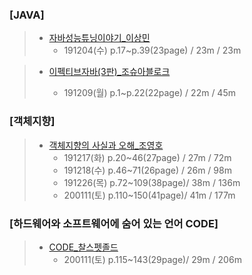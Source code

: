 ### [JAVA]

> - [자바성능튜닝이야기\_이상민](https://github.com/DevLimK1/TIL/blob/master/%EB%8F%85%EC%84%9C%EB%A7%88%EB%9D%BC%ED%86%A4/%EC%9E%90%EB%B0%94%EC%84%B1%EB%8A%A5%ED%8A%9C%EB%8B%9D%EC%9D%B4%EC%95%BC%EA%B8%B0_%EC%9D%B4%EC%83%81%EB%AF%BC.md)
>   - 191204(수) p.17~p.39(23page) / 23m / 23m

> - [이펙티브자바(3판)\_조슈아블로크](https://github.com/DevLimK1/TIL/blob/master/%EB%8F%85%EC%84%9C%EB%A7%88%EB%9D%BC%ED%86%A4/%EC%9D%B4%ED%8E%99%ED%8B%B0%EB%B8%8C%EC%9E%90%EB%B0%943-E.md)
>
>   - 191209(월) p.1~p.22(22page) / 22m / 45m

### [객체지향]

> - [객체지향의 사실과 오해\_조영호](https://github.com/DevLimK1/TIL/blob/master/%EB%8F%85%EC%84%9C%EB%A7%88%EB%9D%BC%ED%86%A4/%EA%B0%9D%EC%B2%B4%EC%A7%80%ED%96%A5%EC%9D%98_%EC%82%AC%EC%8B%A4%EA%B3%BC%EC%98%A4%ED%95%B4.md)
>   - 191217(화) p.20~46(27page) / 27m / 72m
>   - 191218(수) p.46~71(26page) / 26m / 98m
>   - 191226(목) p.72~109(38page)/ 38m / 136m
>   - 200111(토) p.110~150(41page)/ 41m / 177m

### [하드웨어와 소프트웨어에 숨어 있는 언어 CODE]

> - [CODE\_찰스펫졸드](https://github.com/DevLimK1/TIL/blob/master/%EB%8F%85%EC%84%9C%EB%A7%88%EB%9D%BC%ED%86%A4/CODE.md)
>   - 200111(토) p.115~143(29page)/ 29m / 206m
